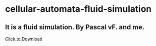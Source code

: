 # cellular-automata-fluid-simulation
## It is a fluid simulation. By Pascal vF. and me.
<a href="https://github.com/SilvanKohler/cellular-automata-fluid-simulation/archive/master.zip" class="idk-bar-item idk-button">Click to Download</a>
